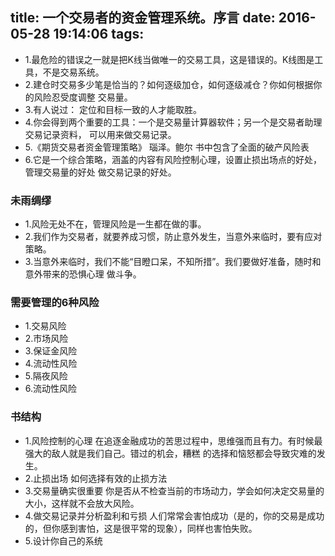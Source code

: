 title: 一个交易者的资金管理系统。序言
date: 2016-05-28 19:14:06
tags:
---
- 1.最危险的错误之一就是把K线当做唯一的交易工具，这是错误的。K线图是工具，不是交易系统。
- 2.建仓时交易多少笔是恰当的？如何逐级加仓，如何逐级减仓？你如何根据你的风险忍受度调整
交易量。
- 3.有人说过： 定位和目标一致的人才能取胜。
- 4.你会得到两个重要的工具：一个是交易量计算器软件；另一个是交易者助理交易记录资料，
可以用来做交易记录。
- 5.《期货交易者资金管理策略》 瑙泽。鲍尔 书中包含了全面的破产风险表
- 6.它是一个综合策略，涵盖的内容有风险控制心理，设置止损出场点的好处，管理交易量的好处
做交易记录的好处。
### 未雨绸缪
- 1.风险无处不在，管理风险是一生都在做的事。
- 2.我们作为交易者，就要养成习惯，防止意外发生，当意外来临时，要有应对策略。
- 3.当意外来临时，我们不能“目瞪口呆，不知所措”。我们要做好准备，随时和意外带来的恐惧心理
做斗争。
### 需要管理的6种风险
- 1.交易风险
- 2.市场风险
- 3.保证金风险
- 4.流动性风险
- 5.隔夜风险
- 6.流动性风险
### 书结构
- 1.风险控制的心理
在追逐金融成功的苦思过程中，思维强而且有力。有时候最强大的敌人就是我们自己。错过的机会，糟糕
的选择和恼怒都会导致灾难的发生。
- 2.止损出场 
如何选择有效的止损方法
- 3.交易量确实很重要
你是否从不检查当前的市场动力，学会如何决定交易量的大小，这样就不会放大风险。
- 4.做交易记录并分析盈利和亏损
人们常常会害怕成功（是的，你的交易是成功的，但你感到害怕，这是很平常的现象），同样也害怕失败。
- 5.设计你自己的系统
